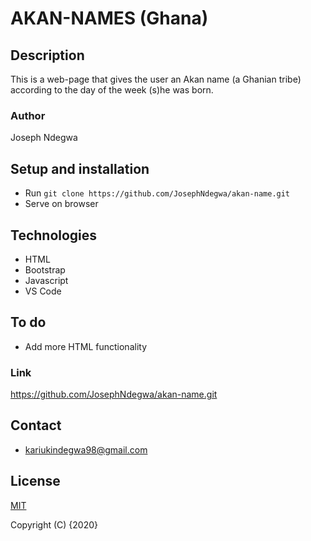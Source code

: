 # AKAN-NAMES (Ghana)

## Description
This is a web-page that gives the user an Akan name (a Ghanian tribe) according to the day of the week (s)he was born.

### Author
Joseph Ndegwa

## Setup and installation
- Run `git clone https://github.com/JosephNdegwa/akan-name.git`
- Serve on browser

## Technologies 
* HTML
* Bootstrap
* Javascript
* VS Code

## To do
* Add more HTML functionality

### Link
https://github.com/JosephNdegwa/akan-name.git

## Contact
* kariukindegwa98@gmail.com

## License
[MIT](https://choosealicense.com/licenses/mit/)

Copyright (C) {2020}